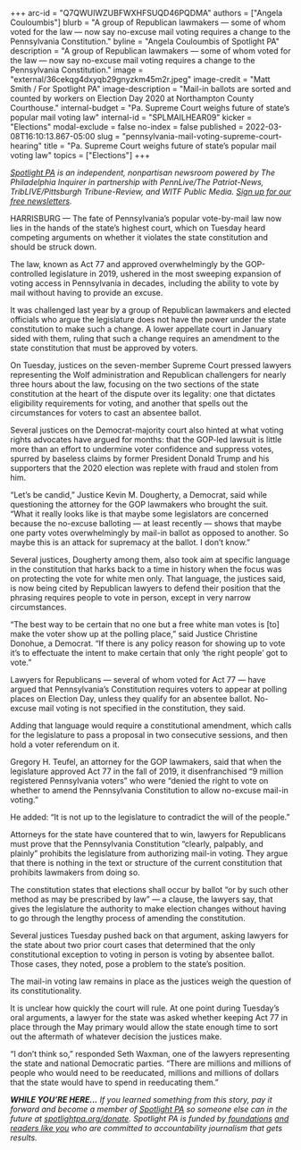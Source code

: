 +++
arc-id = "Q7QWUIWZUBFWXHFSUQD46PQDMA"
authors = ["Angela Couloumbis"]
blurb = "A group of Republican lawmakers — some of whom voted for the law — now say no-excuse mail voting requires a change to the Pennsylvania Constitution."
byline = "Angela Couloumbis of Spotlight PA"
description = "A group of Republican lawmakers — some of whom voted for the law — now say no-excuse mail voting requires a change to the Pennsylvania Constitution."
image = "external/36cekqg4dxyqb29gnyzkm45m2r.jpeg"
image-credit = "Matt Smith / For Spotlight PA"
image-description = "Mail-in ballots are sorted and counted by workers on Election Day 2020 at Northampton County Courthouse."
internal-budget = "Pa. Supreme Court weighs future of state’s popular mail voting law"
internal-id = "SPLMAILHEAR09"
kicker = "Elections"
modal-exclude = false
no-index = false
published = 2022-03-08T16:10:13.867-05:00
slug = "pennsylvania-mail-voting-supreme-court-hearing"
title = "Pa. Supreme Court weighs future of state’s popular mail voting law"
topics = ["Elections"]
+++

<a href="https://www.spotlightpa.org/"><i>Spotlight PA</i></a><i> is an independent, nonpartisan newsroom powered by The Philadelphia Inquirer in partnership with PennLive/The Patriot-News, TribLIVE/Pittsburgh Tribune-Review, and WITF Public Media. </i><a href="https://www.spotlightpa.org/newsletters"><i>Sign up for our free newsletters</i></a><i>.</i>

HARRISBURG — The fate of Pennsylvania’s popular vote-by-mail law now lies in the hands of the state’s highest court, which on Tuesday heard competing arguments on whether it violates the state constitution and should be struck down.

The law, known as Act 77 and approved overwhelmingly by the GOP-controlled legislature in 2019, ushered in the most sweeping expansion of voting access in Pennsylvania in decades, including the ability to vote by mail without having to provide an excuse.

It was challenged last year by a group of Republican lawmakers and elected officials who argue the legislature does not have the power under the state constitution to make such a change. A lower appellate court in January sided with them, ruling that such a change requires an amendment to the state constitution that must be approved by voters.

<script src="https://www.spotlightpa.org/embed.js" async></script><div data-spl-embed-version="1" data-spl-src="https://www.spotlightpa.org/embeds/newsletter/"></div>

On Tuesday, justices on the seven-member Supreme Court pressed lawyers representing the Wolf administration and Republican challengers for nearly three hours about the law, focusing on the two sections of the state constitution at the heart of the dispute over its legality: one that dictates eligibility requirements for voting, and another that spells out the circumstances for voters to cast an absentee ballot.

Several justices on the Democrat-majority court also hinted at what voting rights advocates have argued for months: that the GOP-led lawsuit is little more than an effort to undermine voter confidence and suppress votes, spurred by baseless claims by former President Donald Trump and his supporters that the 2020 election was replete with fraud and stolen from him.

“Let’s be candid,” Justice Kevin M. Dougherty, a Democrat, said while questioning the attorney for the GOP lawmakers who brought the suit. “What it really looks like is that maybe some legislators are concerned because the no-excuse balloting — at least recently — shows that maybe one party votes overwhelmingly by mail-in ballot as opposed to another. So maybe this is an attack for supremacy at the ballot. I don’t know.”

Several justices, Dougherty among them, also took aim at specific language in the constitution that harks back to a time in history when the focus was on protecting the vote for white men only. That language, the justices said, is now being cited by Republican lawyers to defend their position that the phrasing requires people to vote in person, except in very narrow circumstances.

“The best way to be certain that no one but a free white man votes is [to] make the voter show up at the polling place,” said Justice Christine Donohue, a Democrat. “If there is any policy reason for showing up to vote it’s to effectuate the intent to make certain that only ‘the right people’ got to vote.”

Lawyers for Republicans — several of whom voted for Act 77 — have argued that Pennsylvania’s Constitution requires voters to appear at polling places on Election Day, unless they qualify for an absentee ballot. No-excuse mail voting is not specified in the constitution, they said.

Adding that language would require a constitutional amendment, which calls for the legislature to pass a proposal in two consecutive sessions, and then hold a voter referendum on it.

Gregory H. Teufel, an attorney for the GOP lawmakers, said that when the legislature approved Act 77 in the fall of 2019, it disenfranchised “9 million registered Pennsylvania voters” who were “denied the right to vote on whether to amend the Pennsylvania Constitution to allow no-excuse mail-in voting.”

He added: “It is not up to the legislature to contradict the will of the people.”

Attorneys for the state have countered that to win, lawyers for Republicans must prove that the Pennsylvania Constitution “clearly, palpably, and plainly” prohibits the legislature from authorizing mail-in voting. They argue that there is nothing in the text or structure of the current constitution that prohibits lawmakers from doing so.

The constitution states that elections shall occur by ballot “or by such other method as may be prescribed by law” — a clause, the lawyers say, that gives the legislature the authority to make election changes without having to go through the lengthy process of amending the constitution.

<script src="https://www.spotlightpa.org/embed.js" async></script><div data-spl-embed-version="1" data-spl-src="https://www.spotlightpa.org/embeds/donate/"></div>

Several justices Tuesday pushed back on that argument, asking lawyers for the state about two prior court cases that determined that the only constitutional exception to voting in person is voting by absentee ballot. Those cases, they noted, pose a problem to the state’s position.

The mail-in voting law remains in place as the justices weigh the question of its constitutionality.

It is unclear how quickly the court will rule. At one point during Tuesday’s oral arguments, a lawyer for the state was asked whether keeping Act 77 in place through the May primary would allow the state enough time to sort out the aftermath of whatever decision the justices make.

“I don’t think so,” responded Seth Waxman, one of the lawyers representing the state and national Democratic parties. “There are millions and millions of people who would need to be reeducated, millions and millions of dollars that the state would have to spend in reeducating them.”

<i><b>WHILE YOU’RE HERE...</b></i><i> If you learned something from this story, pay it forward and become a member of </i><a href="https://www.spotlightpa.org/"><i>Spotlight PA</i></a><i> so someone else can in the future at </i><a href="http://spotlightpa.org/donate"><i>spotlightpa.org/donate</i></a><i>. Spotlight PA is funded by</i><a href="https://www.spotlightpa.org/support"><i> foundations</i></a><i> </i><a href="https://www.spotlightpa.org/support"><i>and readers like you</i></a><i> who are committed to accountability journalism that gets results.</i>
